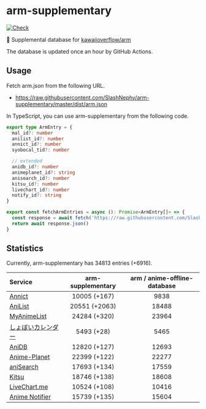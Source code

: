 # arm-supplementary

[![Check](https://github.com/SlashNephy/arm-supplementary/actions/workflows/check-node.yml/badge.svg)](https://github.com/SlashNephy/arm-supplementary/actions/workflows/check-node.yml)

💊 Supplemental database for [kawaiioverflow/arm](https://github.com/kawaiioverflow/arm)

The database is updated once an hour by GitHub Actions.

## Usage

Fetch arm.json from the following URL.

- https://raw.githubusercontent.com/SlashNephy/arm-supplementary/master/dist/arm.json

In TypeScript, you can use arm-supplementary from the following code.

```TypeScript
export type ArmEntry = {
  mal_id?: number
  anilist_id?: number
  annict_id?: number
  syobocal_tid?: number

  // extended
  anidb_id?: number
  animeplanet_id?: string
  anisearch_id?: number
  kitsu_id?: number
  livechart_id?: number
  notify_id?: string
}

export const fetchArmEntries = async (): Promise<ArmEntry[]> => {
  const response = await fetch('https://raw.githubusercontent.com/SlashNephy/arm-supplementary/master/dist/arm.json')
  return await response.json()
}
```

## Statistics

Currently, arm-supplementary has 34813 entries (+6916).

| Service                                     | arm-supplementary | arm / anime-offline-database |
| :------------------------------------------ | :---------------: | :--------------------------: |
| [Annict](https://annict.com)                |   10005 (+167)    |             9838             |
| [AniList](https://anilist.co)               |   20551 (+2063)   |            18488             |
| [MyAnimeList](https://myanimelist.net)      |   24284 (+320)    |            23964             |
| [しょぼいカレンダー](https://cal.syoboi.jp) |    5493 (+28)     |             5465             |
| [AniDB](https://anidb.net)                  |   12820 (+127)    |            12693             |
| [Anime-Planet](https://anime-planet.com)    |   22399 (+122)    |            22277             |
| [aniSearch](https://anisearch.com)          |   17693 (+134)    |            17559             |
| [Kitsu](https://kitsu.io)                   |   18746 (+138)    |            18608             |
| [LiveChart.me](https://livechart.me)        |   10524 (+108)    |            10416             |
| [Anime Notifier](https://notify.moe)        |   15739 (+135)    |            15604             |
